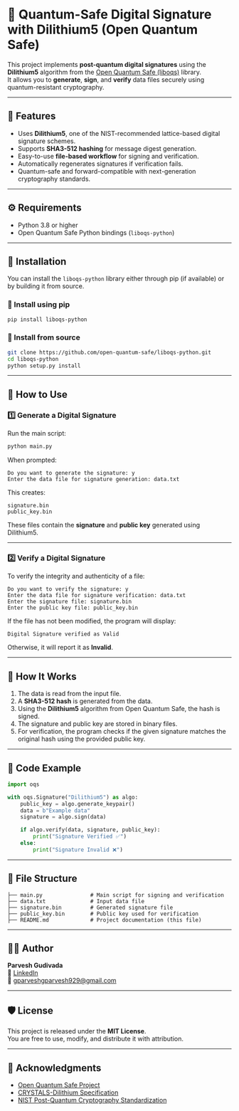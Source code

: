 # 🔐 Quantum-Safe Digital Signature with Dilithium5 (Open Quantum Safe)

This project implements **post-quantum digital signatures** using the **Dilithium5** algorithm from the [Open Quantum Safe (liboqs)](https://openquantumsafe.org/) library.  
It allows you to **generate**, **sign**, and **verify** data files securely using quantum-resistant cryptography.

---

## 🧠 Features
- Uses **Dilithium5**, one of the NIST-recommended lattice-based digital signature schemes.
- Supports **SHA3-512 hashing** for message digest generation.
- Easy-to-use **file-based workflow** for signing and verification.
- Automatically regenerates signatures if verification fails.
- Quantum-safe and forward-compatible with next-generation cryptography standards.

---

## ⚙️ Requirements

- Python 3.8 or higher  
- Open Quantum Safe Python bindings (`liboqs-python`)

---

## 🧩 Installation

You can install the `liboqs-python` library either through pip (if available) or by building it from source.

### 🔹 Install using pip
```bash
pip install liboqs-python
```

### 🔹 Install from source
```bash
git clone https://github.com/open-quantum-safe/liboqs-python.git
cd liboqs-python
python setup.py install
```

---

## 🚀 How to Use

### 1️⃣ Generate a Digital Signature

Run the main script:
```bash
python main.py
```
When prompted:
```
Do you want to generate the signature: y
Enter the data file for signature generation: data.txt
```
This creates:
```
signature.bin
public_key.bin
```

These files contain the **signature** and **public key** generated using Dilithium5.

---

### 2️⃣ Verify a Digital Signature

To verify the integrity and authenticity of a file:
```
Do you want to verify the signature: y
Enter the data file for signature verification: data.txt
Enter the signature file: signature.bin
Enter the public key file: public_key.bin
```
If the file has not been modified, the program will display:
```
Digital Signature verified as Valid
```
Otherwise, it will report it as **Invalid**.

---

## 🧠 How It Works

1. The data is read from the input file.
2. A **SHA3-512 hash** is generated from the data.
3. Using the **Dilithium5** algorithm from Open Quantum Safe, the hash is signed.
4. The signature and public key are stored in binary files.
5. For verification, the program checks if the given signature matches the original hash using the provided public key.

---

## 🧩 Code Example

```python
import oqs

with oqs.Signature("Dilithium5") as algo:
    public_key = algo.generate_keypair()
    data = b"Example data"
    signature = algo.sign(data)

    if algo.verify(data, signature, public_key):
        print("Signature Verified ✅")
    else:
        print("Signature Invalid ❌")
```

---

## 📁 File Structure

```
├── main.py               # Main script for signing and verification
├── data.txt              # Input data file
├── signature.bin         # Generated signature file
├── public_key.bin        # Public key used for verification
├── README.md             # Project documentation (this file)
```

---

## 👨‍💻 Author

**Parvesh Gudivada**  
🔗 [LinkedIn](https://www.linkedin.com/in/parvesh-gudivada)  
📧 gparveshgparvesh929@gmail.com  

---

## 🛡️ License

This project is released under the **MIT License**.  
You are free to use, modify, and distribute it with attribution.

---

## 🌟 Acknowledgments

- [Open Quantum Safe Project](https://openquantumsafe.org/)
- [CRYSTALS-Dilithium Specification](https://pq-crystals.org/dilithium/)
- [NIST Post-Quantum Cryptography Standardization](https://csrc.nist.gov/projects/post-quantum-cryptography)
